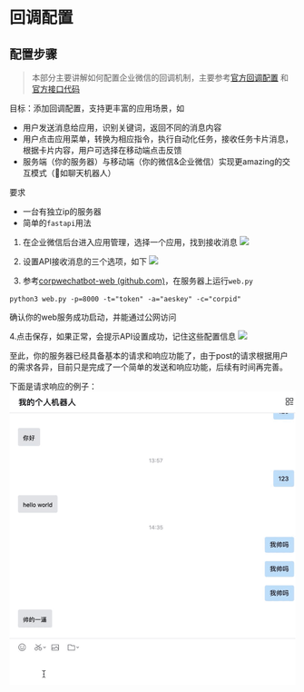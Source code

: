# 回调配置

## 配置步骤

> 本部分主要讲解如何配置企业微信的回调机制，主要参考[官方回调配置](https://open.work.weixin.qq.com/api/doc/90000/90135/90930) 和[官方接口代码](https://github.com/sbzhu/weworkapi_python)

目标：添加回调配置，支持更丰富的应用场景，如

- 用户发送消息给应用，识别关键词，返回不同的消息内容
- 用户点击应用菜单，转换为相应指令，执行自动化任务，接收任务卡片消息，根据卡片内容，用户可选择在移动端点击反馈
- 服务端（你的服务器）与移动端（你的微信&企业微信）实现更amazing的交互模式（💯如聊天机器人）

要求

- 一台有独立ip的服务器
- 简单的`fastapi`用法  

1. 在企业微信后台进入应用管理，选择一个应用，找到接收消息
![](https://cdn.jsdelivr.net/gh/GentleCP/ImgUrl/20210626140957.png)

2. 设置API接收消息的三个选项，如下
  ![](https://cdn.jsdelivr.net/gh/GentleCP/ImgUrl/20210626141701.png)
  
3. 参考[corpwechatbot-web (github.com)](https://gist.github.com/GentleCP/5d02f4e84b8c8905bcf67643223cd499)，在服务器上运行`web.py` 
```shell
python3 web.py -p=8000 -t="token" -a="aeskey" -c="corpid"
```
确认你的web服务成功启动，并能通过公网访问  

4.点击保存，如果正常，会提示API设置成功，记住这些配置信息
![](https://cdn.jsdelivr.net/gh/GentleCP/ImgUrl/20210626143027.png)

至此，你的服务器已经具备基本的请求和响应功能了，由于post的请求根据用户的需求各异，目前只是完成了一个简单的发送和响应功能，后续有时间再完善。

下面是请求响应的例子：
![](../img/callback_test.gif)